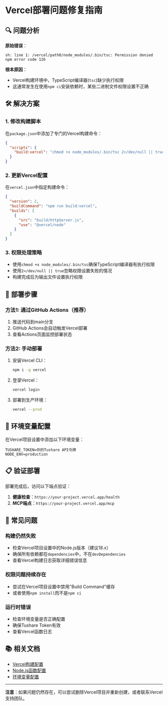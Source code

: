 # Vercel部署问题修复指南

## 🔍 问题分析

**原始错误**：
```
sh: line 1: /vercel/path0/node_modules/.bin/tsc: Permission denied
npm error code 126
```

**根本原因**：
- Vercel构建环境中，TypeScript编译器(`tsc`)缺少执行权限
- 这通常发生在使用`npm ci`安装依赖时，某些二进制文件权限设置不正确

## 🛠️ 解决方案

### 1. 修改构建脚本
在`package.json`中添加了专门的Vercel构建命令：

```json
{
  "scripts": {
    "build:vercel": "chmod +x node_modules/.bin/tsc 2>/dev/null || true && npx tsc --build && chmod +x build/index.js build/httpServer.js"
  }
}
```

### 2. 更新Vercel配置
在`vercel.json`中指定构建命令：

```json
{
  "version": 2,
  "buildCommand": "npm run build:vercel",
  "builds": [
    {
      "src": "build/httpServer.js",
      "use": "@vercel/node"
    }
  ]
}
```

### 3. 权限处理策略
- 使用`chmod +x node_modules/.bin/tsc`确保TypeScript编译器有执行权限
- 使用`2>/dev/null || true`忽略权限设置失败的情况
- 构建完成后为输出文件设置执行权限

## 🚀 部署步骤

### 方法1: 通过GitHub Actions（推荐）
1. 推送代码到main分支
2. GitHub Actions会自动触发Vercel部署
3. 查看Actions页面监控部署状态

### 方法2: 手动部署
1. 安装Vercel CLI：
   ```bash
   npm i -g vercel
   ```

2. 登录Vercel：
   ```bash
   vercel login
   ```

3. 部署到生产环境：
   ```bash
   vercel --prod
   ```

## 🔧 环境变量配置

在Vercel项目设置中添加以下环境变量：

```
TUSHARE_TOKEN=你的Tushare API令牌
NODE_ENV=production
```

## 📋 验证部署

部署完成后，访问以下端点验证：

1. **健康检查**：`https://your-project.vercel.app/health`
2. **MCP端点**：`https://your-project.vercel.app/mcp`

## 🐛 常见问题

### 构建仍然失败
- 检查Vercel项目设置中的Node.js版本（建议18.x）
- 确保所有依赖都在`dependencies`中，不在`devDependencies`
- 查看Vercel构建日志获取详细错误信息

### 权限问题持续存在
- 尝试在Vercel项目设置中禁用"Build Command"缓存
- 或者使用`npm install`而不是`npm ci`

### 运行时错误
- 检查环境变量是否正确配置
- 确保Tushare Token有效
- 查看Vercel函数日志

## 📚 相关文档

- [Vercel构建配置](https://vercel.com/docs/build-step)
- [Node.js函数配置](https://vercel.com/docs/functions/serverless-functions/runtimes/node-js)
- [环境变量配置](https://vercel.com/docs/environment-variables)

---

**注意**：如果问题仍然存在，可以尝试删除Vercel项目并重新创建，或者联系Vercel支持团队。
